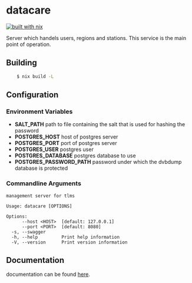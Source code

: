 # datacare

[![built with nix](https://builtwithnix.org/badge.svg)](https://builtwithnix.org)

Server which handels users, regions and stations. This service is the main point of operation.

## Building

```bash
    $ nix build -L
```

## Configuration

### Environment Variables

- **SALT_PATH** path to file containing the salt that is used for hashing the password
- **POSTGRES_HOST** host of postgres server
- **POSTGRES_PORT** port of postgres server
- **POSTGRES_USER** postgres user
- **POSTGRES_DATABASE** postgres database to use
- **POSTGRES_PASSWORD_PATH** password under which the dvbdump database is protected

### Commandline Arguments

```
management server for tlms

Usage: datacare [OPTIONS]

Options:
      --host <HOST>  [default: 127.0.0.1]
      --port <PORT>  [default: 8080]
  -s, --swagger
  -h, --help         Print help information
  -V, --version      Print version information
```

## Documentation 

documentation can be found [here](https://docs.dvb.solutions/chapter_2_2_user_api.html).
